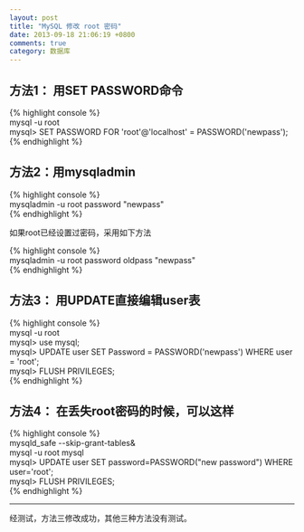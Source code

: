 ```yaml
---
layout: post
title: "MySQL 修改 root 密码"
date: 2013-09-18 21:06:19 +0800
comments: true
category: 数据库
---
```

## 方法1： 用SET PASSWORD命令 ##
{% highlight console %}   
mysql -u root  
mysql> SET PASSWORD FOR 'root'@'localhost' = PASSWORD('newpass');  
{% endhighlight %}
<!--more-->
## 方法2：用mysqladmin ##
{% highlight console %}   
mysqladmin -u root password "newpass"  
{% endhighlight %}  

如果root已经设置过密码，采用如下方法  

{% highlight console %}   
mysqladmin -u root password oldpass "newpass"  
{% endhighlight %}

## 方法3： 用UPDATE直接编辑user表 ##
{% highlight console %}   
mysql -u root  
mysql> use mysql;  
mysql> UPDATE user SET Password = PASSWORD('newpass') WHERE user = 'root';  
mysql> FLUSH PRIVILEGES;    
{% endhighlight %}  

## 方法4： 在丢失root密码的时候，可以这样 ##
{% highlight console %}   
mysqld_safe --skip-grant-tables&  
mysql -u root mysql  
mysql> UPDATE user SET password=PASSWORD("new password") WHERE user='root';  
mysql> FLUSH PRIVILEGES;    
{% endhighlight %}  

---------------------------------------

经测试，方法三修改成功，其他三种方法没有测试。
